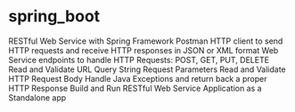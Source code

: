 # spring_boot

RESTful Web Service with Spring Framework
Postman HTTP client to send HTTP requests and receive HTTP responses in JSON or XML format
Web Service endpoints to handle HTTP Requests: POST, GET, PUT, DELETE
Read and Validate URL Query String Request Parameters
Read and Validate HTTP Request Body
Handle Java Exceptions and return back a proper HTTP Response
Build and Run RESTful Web Service Application as a Standalone app
